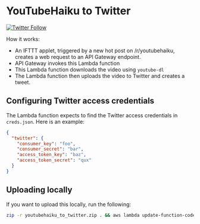 # YouTubeHaiku to Twitter

[![Twitter Follow](https://img.shields.io/twitter/follow/rYoutubeHaiku.svg?style=social&label=Follow)]()

How it works:
- An IFTTT applet, triggered by a new hot post on /r/youtubehaiku, creates a web
request to an API Gateway endpoint.
- API Gateway invokes this Lambda function
- This Lambda function downloads the video using `youtube-dl`
- The Lambda function then uploads the video to Twitter and creates a tweet.

## Configuring Twitter access credentials

The Lambda function expects to find the Twitter access credentials in
`creds.json`. Here is an example:

```json
{
  "twitter": {
    "consumer_key": "foo",
    "consumer_secret": "bar",
    "access_token_key": "baz",
    "access_token_secret": "qux"
  }
}
```

## Uploading locally

If you want to upload this locally, run the following:

```bash
zip -r youtubehaiku_to_twitter.zip . && aws lambda update-function-code --function-name YouTubeHaiku_to_Twitter --zip-file fileb://youtubehaiku_to_twitter.zip --region eu-west-1
```
